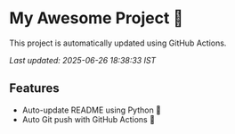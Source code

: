 # My Awesome Project 🚀

This project is automatically updated using GitHub Actions.

_Last updated: 2025-06-26 18:38:33 IST_

## Features
- Auto-update README using Python 🐍
- Auto Git push with GitHub Actions 🤖
